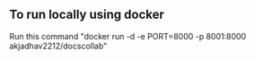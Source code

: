 ## To run locally using docker
Run this command "docker run -d -e PORT=8000 -p 8001:8000 akjadhav2212/docscollab"